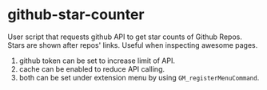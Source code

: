 # github-star-counter
User script that requests github API to get star counts of Github Repos.
Stars are shown after repos' links. 
Useful when inspecting awesome pages.


1. github token can be set to increase limit of API.
2. cache can be enabled to reduce API calling.
3. both can be set under extension menu by using `GM_registerMenuCommand`.
